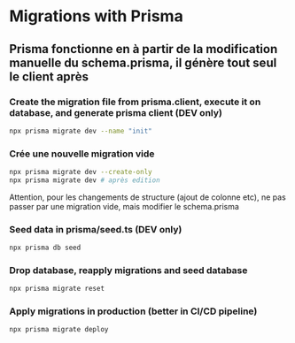 # Migrations with Prisma

## Prisma fonctionne en à partir de la modification manuelle du schema.prisma, il génère tout seul le client après

### Create the migration file from prisma.client, execute it on database, and generate prisma client (DEV only)
```sh
npx prisma migrate dev --name "init"
```

### Crée une nouvelle migration vide
```sh
npx prisma migrate dev --create-only
npx prisma migrate dev # après edition
```
Attention, pour les changements de structure (ajout de colonne etc), ne pas passer par une migration vide, mais modifier le schema.prisma

### Seed data in prisma/seed.ts (DEV only)
```sh
npx prisma db seed
```

### Drop database, reapply migrations and seed database
```sh
npx prisma migrate reset
```

### Apply migrations in production (better in CI/CD pipeline)
```sh
npx prisma migrate deploy
```

